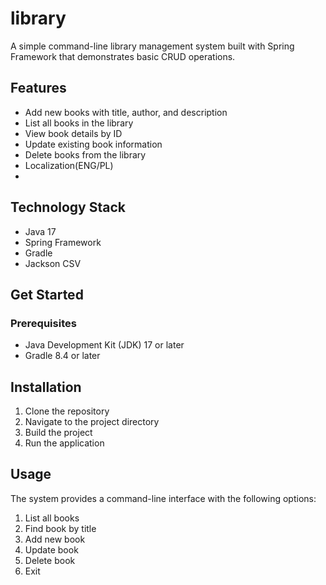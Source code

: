 # library

A simple command-line library management system built with Spring Framework that demonstrates basic CRUD operations.

## Features

- Add new books with title, author, and description
- List all books in the library
- View book details by ID
- Update existing book information
- Delete books from the library
- Localization(ENG/PL)
- 

## Technology Stack

- Java 17
- Spring Framework
- Gradle
- Jackson CSV

## Get Started 
### Prerequisites
- Java Development Kit (JDK) 17 or later
 - Gradle 8.4 or later
## Installation
1. Clone the repository
2. Navigate to the project directory
3. Build the project
4. Run the application

## Usage
The system provides a command-line interface with the following options:

1. List all books
2. Find book by title
3. Add new book
4. Update book
5. Delete book
6. Exit
